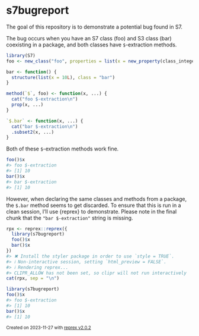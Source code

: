 
<!-- README.md is generated from README.Rmd. Please edit that file -->

# s7bugreport

The goal of this repository is to demonstrate a potential bug found in
S7.

The bug occurs when you have an S7 class (foo) and S3 class (bar)
coexisting in a package, and both classes have `$`-extraction methods.

``` r
library(S7)
foo <- new_class("foo", properties = list(x = new_property(class_integer, default = 10L)))

bar <- function() {
  structure(list(x = 10L), class = "bar")
}

method(`$`, foo) <- function(x, ...) {
  cat("foo $-extraction\n")
  prop(x, ...)
}

`$.bar` <- function(x, ...) {
  cat("bar $-extraction\n")
  .subset2(x, ...)
}
```

Both of these `$`-extraction methods work fine.

``` r
foo()$x
#> foo $-extraction
#> [1] 10
bar()$x
#> bar $-extraction
#> [1] 10
```

However, when declaring the same classes and methods from a package, the
`$.bar` method seems to get discarded. To ensure that this is run in a
clean session, I’ll use {reprex} to demonstrate. Please note in the
final chunk that the `"bar $-extraction"` string is missing.

``` r
rpx <- reprex::reprex({
  library(s7bugreport)
  foo()$x
  bar()$x
})
#> ✖ Install the styler package in order to use `style = TRUE`.
#> ℹ Non-interactive session, setting `html_preview = FALSE`.
#> ℹ Rendering reprex...
#> CLIPR_ALLOW has not been set, so clipr will not run interactively
cat(rpx, sep = "\n")
```

``` r
library(s7bugreport)
foo()$x
#> foo $-extraction
#> [1] 10
bar()$x
#> [1] 10
```

<sup>Created on 2023-11-27 with [reprex
v2.0.2](https://reprex.tidyverse.org)</sup>
